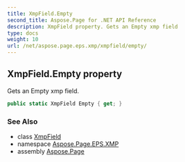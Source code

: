 ```yaml
---
title: XmpField.Empty
second_title: Aspose.Page for .NET API Reference
description: XmpField property. Gets an Empty xmp field
type: docs
weight: 10
url: /net/aspose.page.eps.xmp/xmpfield/empty/
---
```

## XmpField.Empty property

Gets an Empty xmp field.

```csharp
public static XmpField Empty { get; }
```

### See Also

* class [XmpField](../)
* namespace [Aspose.Page.EPS.XMP](../../xmpfield/)
* assembly [Aspose.Page](../../../)


